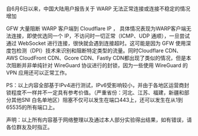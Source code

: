 自6月6日以来，中国大陆用户报告关于 WARP 无法正常连接或连接不稳定的情况增加

GFW 大量阻断 WARP 客户端到 Cloudflare IP ，
具体情况表现为WARP客户端无法连接，即使优选同一个 IP，不访问时一切正常（ICMP、UDP 通顺），一旦尝试通过 WebSocket 进行连接，很快就会遇到连接超时。这可能是因为 GFW 使用深度包检测（DPI）技术来识别和阻断特定类型的流量。同时Cloudflare CDN、AWS CloudFront CDN、Gcore CDN、Fastly CDN都出现了类似的情况，但是本次阻断并非单纯针对 WireGuard 协议进行的封锁，因为一些使用 WireGuard 的 VPN 应用还可以正常工作。

PS：以上内容全部基于IPv4进行测试，IPv6受影响较小，并由于各地区运营商封锁程度不一样并不一定具有参考价值。（严重省份：河北、江苏、福建，新疆和部分其他SNI 白名单地区）阻塞不仅可以发生在端口443上，还可以发生在从1到65535的所有端口上。

声明：以上所有内容基于网络整理以及通过本人部分实验得出结果，如有错误，请各位群友及时指正。
